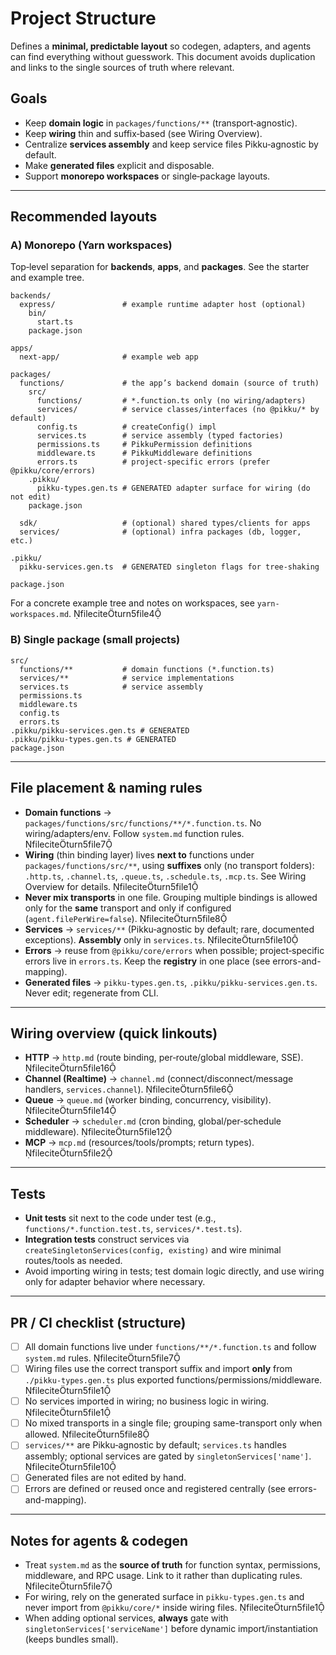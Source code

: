 # Project Structure

Defines a **minimal, predictable layout** so codegen, adapters, and agents can find everything without guesswork. This document avoids duplication and links to the single sources of truth where relevant.

## Goals
- Keep **domain logic** in `packages/functions/**` (transport‑agnostic).  
- Keep **wiring** thin and suffix‑based (see Wiring Overview).  
- Centralize **services assembly** and keep service files Pikku‑agnostic by default.  
- Make **generated files** explicit and disposable.  
- Support **monorepo workspaces** or single‑package layouts.

---

## Recommended layouts

### A) Monorepo (Yarn workspaces)
Top‑level separation for **backends**, **apps**, and **packages**. See the starter and example tree. 

```
backends/
  express/               # example runtime adapter host (optional)
    bin/
      start.ts
    package.json

apps/
  next-app/              # example web app

packages/
  functions/             # the app’s backend domain (source of truth)
    src/
      functions/         # *.function.ts only (no wiring/adapters)
      services/          # service classes/interfaces (no @pikku/* by default)
      config.ts          # createConfig() impl
      services.ts        # service assembly (typed factories)
      permissions.ts     # PikkuPermission definitions
      middleware.ts      # PikkuMiddleware definitions
      errors.ts          # project-specific errors (prefer @pikku/core/errors)
    .pikku/
      pikku-types.gen.ts # GENERATED adapter surface for wiring (do not edit)
    package.json

  sdk/                   # (optional) shared types/clients for apps
  services/              # (optional) infra packages (db, logger, etc.)

.pikku/
  pikku-services.gen.ts  # GENERATED singleton flags for tree-shaking

package.json
```
For a concrete example tree and notes on workspaces, see `yarn-workspaces.md`. fileciteturn5file4

### B) Single package (small projects)
```
src/
  functions/**           # domain functions (*.function.ts)
  services/**            # service implementations
  services.ts            # service assembly
  permissions.ts
  middleware.ts
  config.ts
  errors.ts
.pikku/pikku-services.gen.ts # GENERATED
.pikku/pikku-types.gen.ts # GENERATED
package.json
```

---

## File placement & naming rules

- **Domain functions** → `packages/functions/src/functions/**/*.function.ts`. No wiring/adapters/env. Follow `system.md` function rules. fileciteturn5file7
- **Wiring** (thin binding layer) lives **next to** functions under `packages/functions/src/**`, using **suffixes** only (no transport folders): `.http.ts`, `.channel.ts`, `.queue.ts`, `.schedule.ts`, `.mcp.ts`. See Wiring Overview for details. fileciteturn5file1
- **Never mix transports** in one file. Grouping multiple bindings is allowed only for the **same** transport and only if configured (`agent.filePerWire=false`). fileciteturn5file8
- **Services** → `services/**` (Pikku‑agnostic by default; rare, documented exceptions). **Assembly** only in `services.ts`. fileciteturn5file10
- **Errors** → reuse from `@pikku/core/errors` when possible; project‑specific errors live in `errors.ts`. Keep the **registry** in one place (see errors-and-mapping).  
- **Generated files** → `pikku-types.gen.ts`, `.pikku/pikku-services.gen.ts`. Never edit; regenerate from CLI.

---

## Wiring overview (quick linkouts)
- **HTTP** → `http.md` (route binding, per‑route/global middleware, SSE). fileciteturn5file16
- **Channel (Realtime)** → `channel.md` (connect/disconnect/message handlers, `services.channel`). fileciteturn5file6
- **Queue** → `queue.md` (worker binding, concurrency, visibility). fileciteturn5file14
- **Scheduler** → `scheduler.md` (cron binding, global/per‑schedule middleware). fileciteturn5file12
- **MCP** → `mcp.md` (resources/tools/prompts; return types). fileciteturn5file2

---

## Tests
- **Unit tests** sit next to the code under test (e.g., `functions/*.function.test.ts`, `services/*.test.ts`).  
- **Integration tests** construct services via `createSingletonServices(config, existing)` and wire minimal routes/tools as needed.  
- Avoid importing wiring in tests; test domain logic directly, and use wiring only for adapter behavior where necessary.

---

## PR / CI checklist (structure)
- [ ] All domain functions live under `functions/**/*.function.ts` and follow `system.md` rules. fileciteturn5file7
- [ ] Wiring files use the correct transport suffix and import **only** from `./pikku-types.gen.ts` plus exported functions/permissions/middleware. fileciteturn5file1
- [ ] No services imported in wiring; no business logic in wiring. fileciteturn5file1
- [ ] No mixed transports in a single file; grouping same-transport only when allowed. fileciteturn5file8
- [ ] `services/**` are Pikku‑agnostic by default; `services.ts` handles assembly; optional services are gated by `singletonServices['name']`. fileciteturn5file10
- [ ] Generated files are not edited by hand.
- [ ] Errors are defined or reused once and registered centrally (see errors-and-mapping).

---

## Notes for agents & codegen
- Treat `system.md` as the **source of truth** for function syntax, permissions, middleware, and RPC usage. Link to it rather than duplicating rules. fileciteturn5file7
- For wiring, rely on the generated surface in `pikku-types.gen.ts` and never import from `@pikku/core/*` inside wiring files. fileciteturn5file1
- When adding optional services, **always** gate with `singletonServices['serviceName']` before dynamic import/instantiation (keeps bundles small).

